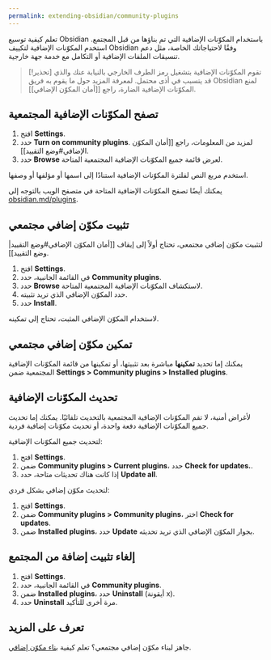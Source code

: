 ```yaml
---
permalink: extending-obsidian/community-plugins
---
```


تعلم كيفية توسيع Obsidian باستخدام المكوّنات الإضافية التي تم بناؤها من قبل المجتمع. استخدم المكوّنات الإضافية لتكييف Obsidian وفقًا لاحتياجاتك الخاصة، مثل دعم تنسيقات الملفات الإضافية أو التكامل مع خدمة جهة خارجية.

> [!تحذير]
> تقوم المكوّنات الإضافية بتشغيل رمز الطرف الخارجي بالنيابة عنك والذي قد يتسبب في أذى محتمل. لمعرفة المزيد حول ما يقوم به فريق Obsidian لمنع المكوّنات الإضافية الضارة، راجع [[أمان المكوّن الإضافي]].

## تصفح المكوّنات الإضافية المجتمعية

1. افتح **Settings**.
2. حدد **Turn on community plugins**. لمزيد من المعلومات، راجع [[أمان المكوّن الإضافي#وضع التقييد]].
3. حدد **Browse** لعرض قائمة جميع المكوّنات الإضافية المجتمعية المتاحة.

استخدم مربع النص لفلترة المكوّنات الإضافية استنادًا إلى اسمها أو مؤلفها أو وصفها.

يمكنك أيضًا تصفح المكوّنات الإضافية المتاحة في متصفح الويب بالتوجه إلى [obsidian.md/plugins](https://obsidian.md/plugins).

## تثبيت مكوّن إضافي مجتمعي

لتثبيت مكوّن إضافي مجتمعي، تحتاج أولاً إلى إيقاف [[أمان المكوّن الإضافي#وضع التقييد|وضع التقييد]].

1. افتح **Settings**.
2. في القائمة الجانبية، حدد **Community plugins**.
3. حدد **Browse** لاستكشاف المكوّنات الإضافية المجتمعية المتاحة.
4. حدد المكوّن الإضافي الذي تريد تثبيته.
5. حدد **Install**.

لاستخدام المكوّن الإضافي المثبت، تحتاج إلى تمكينه.

## تمكين مكوّن إضافي مجتمعي

يمكنك إما تحديد **تمكينها** مباشرة بعد تثبيتها، أو تمكينها من قائمة المكوّنات الإضافية المجتمعية ضمن **Settings > Community plugins > Installed plugins**.

## تحديث المكوّنات الإضافية

لأغراض أمنية، لا تقم المكوّنات الإضافية المجتمعية بالتحديث تلقائيًا. يمكنك إما تحديث جميع المكوّنات الإضافية دفعة واحدة، أو تحديث مكوّنات إضافية فردية.

لتحديث جميع المكوّنات الإضافية:

1. افتح **Settings**.
2. ضمن **Community plugins > Current plugins**، حدد **Check for updates.**.
3. إذا كانت هناك تحديثات متاحة، حدد **Update all**.

لتحديث مكوّن إضافي بشكل فردي:

1. افتح **Settings**.
2. ضمن **Community plugins > Community plugins**، اختر **Check for updates**.
3. ضمن **Installed plugins**، حدد **Update** بجوار المكوّن الإضافي الذي تريد تحديثه.

## إلغاء تثبيت إضافة من المجتمع

1. افتح **Settings**.
2. في القائمة الجانبية، حدد **Community plugins**.
3. ضمن **Installed plugins**، حدد **Uninstall** (أيقونة x).
4. حدد **Uninstall** مرة أخرى للتأكيد.

## تعرف على المزيد

جاهز لبناء مكوّن إضافي مجتمعي؟ تعلم كيفية [بناء مكوّن إضافي](https://docs.obsidian.md/Plugins/Getting+started/Build+a+plugin).
